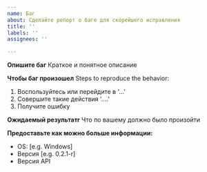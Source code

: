 ```yaml
---
name: Баг
about: Сделайте репорт о баге для скорейшего исправления
title: ''
labels: ''
assignees: ''

---
```


**Опишите баг**
Краткое и понятное описание

**Чтобы баг произошел**
Steps to reproduce the behavior:
1. Воспользуйтесь или перейдите в  '...'
2. Совершите такие действия '....'
4. Получите ошибку

**Ожидаемый результатr**
Что по вашему должно было произойти

**Предоставьте как можно больше информации:**
 - OS: [e.g. Windows]
 - Версия [e.g. 0.2.1-r]
 - Версия API
